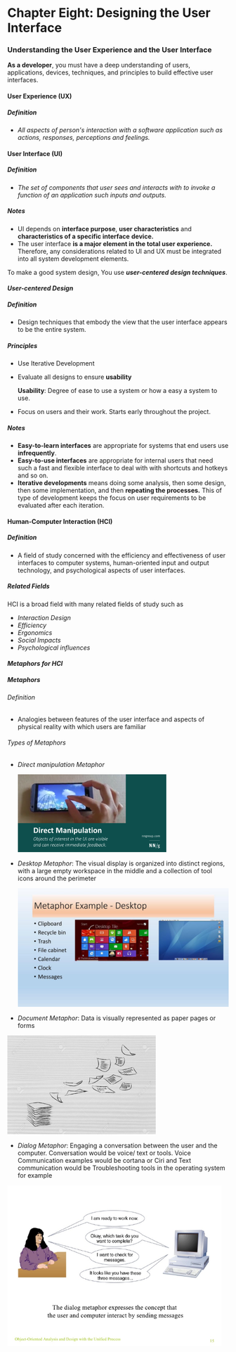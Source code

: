 # Chapter Eight: Designing the User Interface

### Understanding the User Experience and the User Interface

**As a developer**, you must have a deep understanding of users, applications, devices, techniques, and principles to build effective user interfaces.

#### User Experience (UX)

##### *Definition*

- *All aspects of person's interaction with a software application such as actions, responses, perceptions and feelings.*

#### User Interface (UI)

##### Definition

- *The set of components that user sees and interacts with to invoke a function of an application such inputs and outputs.*

##### Notes

- UI depends on **interface purpose**, **user characteristics** and **characteristics of a specific interface**
  **device.**
- The user interface **is a major element in the total user experience.** Therefore, any considerations related to UI and UX must be integrated into all system development elements.

To make a good system design, You use ***user-centered design techniques***.

#### *User-centered Design*

##### *Definition* 

- Design techniques that embody the view that the user interface appears to be the entire system.

##### *Principles*

- Use Iterative Development

- Evaluate all designs to ensure **usability** 

  **Usability**: Degree of ease to use a system or how a easy a system to use.

- Focus on users and their work. Starts early throughout the project.

##### Notes

- **Easy-to-learn interfaces** are appropriate for systems that end users
  use **infrequently**.
- **Easy-to-use interfaces** are appropriate for internal users that need such a fast and flexible interface to deal with with shortcuts and hotkeys and so on.
- **Iterative developments** means doing some analysis, then some design, then some implementation, and then **repeating the processes.** This of type of development keeps the focus on user requirements to be evaluated after each iteration.

#### Human-Computer Interaction (HCI)

##### Definition

- A field of study concerned with the efficiency and effectiveness of user interfaces to computer systems, human-oriented input and output technology, and psychological aspects of user interfaces.

##### Related Fields

HCI is a broad field with many related fields of study such as

- *Interaction Design*
- *Efficiency*
- *Ergonomics*
- *Social Impacts*
- *Psychological influences*

#### *Metaphors for HCI*

##### Metaphors

###### Definition

- Analogies between features of the user interface and aspects of physical reality with which users are familiar

###### Types of Metaphors

- *Direct manipulation Metaphor*

  <img src="Slide21.png" style="zoom: 33%;" />

- *Desktop Metaphor*:  The visual display is organized into distinct regions, with a large empty workspace in the middle and a collection of tool icons around the perimeter

  <img src="Metaphor+Example+-+Desktop.jpg" style="zoom: 50%;" />

- *Document Metaphor*: Data is visually represented as paper pages or forms

<img src="28747800-sheets-flying-from-a-pile-of-documents-metaphor-of-the-need-for-planning-or-organization.jpg" style="zoom: 33%;" />

- *Dialog Metaphor*: Engaging a conversation between the user and the computer. Conversation would be voice/ text or tools. Voice Communication examples would be cortana or Ciri and Text communication would be Troubleshooting tools in the operating system for example

<img src="chapter-11-part-1-15-728.jpg" style="zoom: 67%;" />

